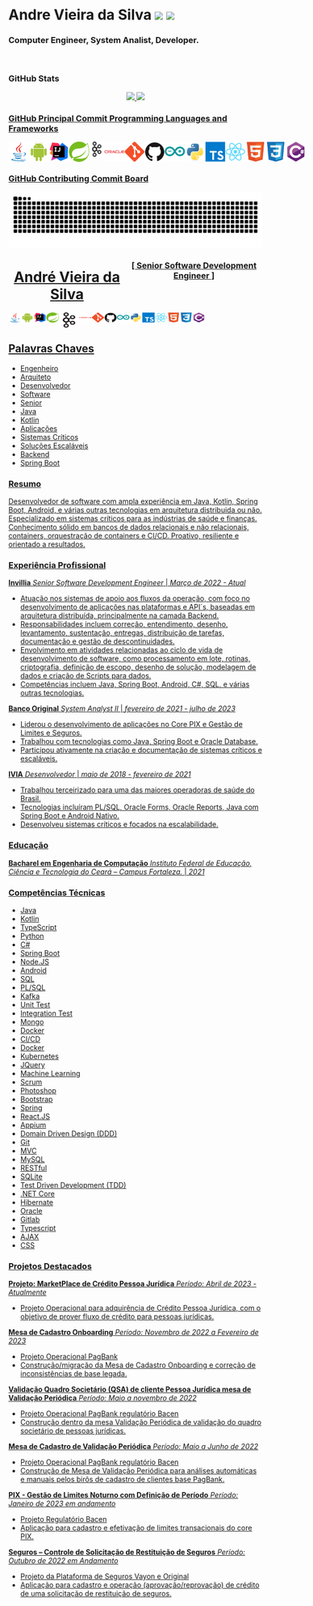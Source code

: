 <div>  
  <div>
    <h1>Andre Vieira da Silva
    <a href = "mailto:sgavsnake@gmail.com"><img src="https://img.shields.io/badge/-Gmail-%23333?style=for-the-badge&logo=gmail&logoColor=white" target="_blank"></a>
   <a href="https://www.linkedin.com/in/andre-vieira-da-silva/" target="_blank"><img src="https://img.shields.io/badge/-LinkedIn-%230077B5?style=for-the-badge&logo=linkedin&logoColor=white" target="_blank"></a> 
      </h1>
   <h3>Computer Engineer, System Analist, Developer.</h3>
  </div>
</div>
<br>

### GitHub Stats

<div align="center">
  <a href="https://github.com/engcomAndre">
  <img height="180em" src="https://github-readme-stats.vercel.app/api?username=engcomAndre&show_icons=true&theme=github_dark&include_all_commits=true&count_private=true"/>
  <img height="180em" src="https://github-readme-stats.vercel.app/api/top-langs/?username=engcomAndre&layout=compact&langs_count=7&theme=github_dark"/>
</div>
  
### GitHub Principal Commit Programming Languages and Frameworks

<div style="display: flex;" align="center">
  <img align="center" alt="Java" height="40" width="50" src="https://raw.githubusercontent.com/devicons/devicon/master/icons/java/java-original.svg">
  <img align="center" alt="Android" height="40" width="50" src="https://raw.githubusercontent.com/devicons/devicon/master/icons/android/android-original.svg">
  <img align="center" alt="Intellij" height="40" width="50" src="https://raw.githubusercontent.com/devicons/devicon/master/icons/intellij/intellij-original.svg">
   <img align="center" alt="Spring" height="40" width="50" src="https://raw.githubusercontent.com/devicons/devicon/master/icons/spring/spring-original.svg"> <img align="center" alt="Spring" height="30" width="40" src="https://raw.githubusercontent.com/devicons/devicon/master/icons/apachekafka/apachekafka-original.svg">
  <img align="center" alt="Oracle" height="40" width="50" src="https://raw.githubusercontent.com/devicons/devicon/master/icons/oracle/oracle-original.svg">
  <img align="center" alt="Git" height="40" width="50" src="https://raw.githubusercontent.com/devicons/devicon/master/icons/git/git-original.svg">
   <img align="center" alt="GitHub" height="40" width="50" src="https://raw.githubusercontent.com/devicons/devicon/master/icons/github/github-original.svg">
  <img align="center" alt="Aruduino" height="40" width="50" src="https://raw.githubusercontent.com/devicons/devicon/master/icons/arduino/arduino-original.svg">     
   <img align="center" alt="Python" height="40" width="50" src="https://raw.githubusercontent.com/devicons/devicon/master/icons/python/python-original.svg">
  <img align="center" alt="Ts" height="40" width="50" src="https://raw.githubusercontent.com/devicons/devicon/master/icons/typescript/typescript-plain.svg">
  <img align="center" alt="React" height="40" width="50" src="https://raw.githubusercontent.com/devicons/devicon/master/icons/react/react-original.svg">
  <img align="center" alt="HTML" height="40" width="50" src="https://raw.githubusercontent.com/devicons/devicon/master/icons/html5/html5-original.svg">
  <img align="center" alt="CSS" height="40" width="50" src="https://raw.githubusercontent.com/devicons/devicon/master/icons/css3/css3-original.svg"> 
  <img align="center" alt="Csharp" height="40" width="50" src="https://raw.githubusercontent.com/devicons/devicon/master/icons/csharp/csharp-original.svg">
  </div>

  ### GitHub Contributing Commit Board

</div> 
  <img src="https://raw.githubusercontent.com/engcomAndre/engcomAndre/output/github-contribution-grid-snake.svg"/>
</div>

<div>  
  <div style="display: flex;" align="center">
    <strong><h1>André Vieira da Silva</h1></strong>
      <h3>[ Senior Software Development Engineer ] </h3> 
  </div>
  <div style="display: flex;" align="center">
    <img align="center" alt="Java" height="20" width="25" src="https://raw.githubusercontent.com/devicons/devicon/master/icons/java/java-original.svg">
    <img align="center" alt="Android" height="20" width="25" src="https://raw.githubusercontent.com/devicons/devicon/master/icons/android/android-original.svg">
    <img align="center" alt="Intellij" height="20" width="25" src="https://raw.githubusercontent.com/devicons/devicon/master/icons/intellij/intellij-original.svg">
    <img align="center" alt="Spring" height="20" width="25" src="https://raw.githubusercontent.com/devicons/devicon/master/icons/spring/spring-original.svg"> <img align="center" alt="Spring" height="30" width="40" src="https://raw.githubusercontent.com/devicons/devicon/master/icons/apachekafka/apachekafka-original.svg">
    <img align="center" alt="Oracle" height="20" width="25" src="https://raw.githubusercontent.com/devicons/devicon/master/icons/oracle/oracle-original.svg">
    <img align="center" alt="Git" height="20" width="25" src="https://raw.githubusercontent.com/devicons/devicon/master/icons/git/git-original.svg">
    <img align="center" alt="GitHub" height="20" width="25" src="https://raw.githubusercontent.com/devicons/devicon/master/icons/github/github-original.svg">
    <img align="center" alt="Aruduino" height="20" width="25" src="https://raw.githubusercontent.com/devicons/devicon/master/icons/arduino/arduino-original.svg">     
    <img align="center" alt="Python" height="20" width="25" src="https://raw.githubusercontent.com/devicons/devicon/master/icons/python/python-original.svg">
    <img align="center" alt="Ts" height="20" width="25" src="https://raw.githubusercontent.com/devicons/devicon/master/icons/typescript/typescript-plain.svg">
    <img align="center" alt="React" height="20" width="25" src="https://raw.githubusercontent.com/devicons/devicon/master/icons/react/react-original.svg">
    <img align="center" alt="HTML" height="20" width="25" src="https://raw.githubusercontent.com/devicons/devicon/master/icons/html5/html5-original.svg">
    <img align="center" alt="CSS" height="20" width="25" src="https://raw.githubusercontent.com/devicons/devicon/master/icons/css3/css3-original.svg"> 
    <img align="center" alt="Csharp" height="20" width="25" src="https://raw.githubusercontent.com/devicons/devicon/master/icons/csharp/csharp-original.svg">
  </div>  
</div>

## Palavras Chaves
- Engenheiro
- Arquiteto
- Desenvolvedor
- Software
- Senior
- Java
- Kotlin
- Aplicações
- Sistemas Críticos
- Soluções Escaláveis
- Backend
- Spring Boot

### Resumo
Desenvolvedor de software com ampla experiência em Java, Kotlin, Spring Boot, Android, e várias outras tecnologias em arquitetura distribuida ou não. Especializado em sistemas críticos para as indústrias de saúde e finanças. Conhecimento sólido em bancos de dados relacionais e não relacionais, containers, orquestração de containers e CI/CD. Proativo, resiliente e orientado a resultados.

### Experiência Profissional
**Invillia**
*Senior Software Development Engineer* | *Março de 2022 - Atual*
- Atuação nos sistemas de apoio aos fluxos da operação, com foco no desenvolvimento de aplicações nas plataformas e API´s, baseadas em arquitetura distribuída, principalmente na camada Backend.
- Responsabilidades incluem correção, entendimento, desenho, levantamento, sustentação, entregas, distribuição de tarefas, documentação e gestão de descontinuidades.
- Envolvimento em atividades relacionadas ao ciclo de vida de desenvolvimento de software, como processamento em lote, rotinas, criptografia, definição de escopo, desenho de solução, modelagem de dados e criação de Scripts para dados.
- Competências incluem Java, Spring Boot, Android, C#, SQL, e várias outras tecnologias.

**Banco Original**
*System Analyst II* | *fevereiro de 2021 - julho de 2023*
- Liderou o desenvolvimento de aplicações no Core PIX e Gestão de Limites e Seguros.
- Trabalhou com tecnologias como Java, Spring Boot e Oracle Database.
- Participou ativamente na criação e documentação de sistemas críticos e escaláveis.

**IVIA**
*Desenvolvedor* | *maio de 2018 - fevereiro de 2021*
- Trabalhou terceirizado para uma das maiores operadoras de saúde do Brasil.
- Tecnologias incluíram PL/SQL, Oracle Forms, Oracle Reports, Java com Spring Boot e Android Nativo.
- Desenvolveu sistemas críticos e focados na escalabilidade.

### Educação
**Bacharel em Engenharia de Computação**
*Instituto Federal de Educação, Ciência e Tecnologia do Ceará – Campus Fortaleza.* | *2021*

### Competências Técnicas
- Java
- Kotlin
- TypeScript
- Python
- C#
- Spring Boot
- Node.JS
- Android
- SQL
- PL/SQL
- Kafka
- Unit Test
- Integration Test
- Mongo
- Docker
- CI/CD
- Docker
- Kubernetes
- JQuery
- Machine Learning
- Scrum
- Photoshop
- Bootstrap
- Spring
- React.JS
- Appium
- Domain Driven Design (DDD)
- Git
- MVC
- MySQL
- RESTful
- SQLite
- Test Driven Development (TDD)
- .NET Core
- Hibernate
- Oracle
- Gitlab
- Typescript
- AJAX
- CSS

### Projetos Destacados
**Projeto: MarketPlace de Crédito Pessoa Jurídica**
*Período: Abril de 2023 - Atualmente*
- Projeto Operacional para adquirência de Crédito Pessoa Jurídica, com o objetivo de prover fluxo de crédito para pessoas jurídicas.

**Mesa de Cadastro Onboarding**
*Período: Novembro de 2022 a Fevereiro de 2023*
- Projeto Operacional PagBank
- Construção/migração da Mesa de Cadastro Onboarding e correção de inconsistências de base legada.

**Validação Quadro Societário (QSA) de cliente Pessoa Jurídica mesa de Validação Periódica**
*Período: Maio a novembro de 2022*
- Projeto Operacional PagBank regulatório Bacen
- Construção dentro da mesa Validação Periódica de validação do quadro societário de pessoas jurídicas.

**Mesa de Cadastro de Validação Periódica**
*Período: Maio a Junho de 2022*
- Projeto Operacional PagBank regulatório Bacen
- Construção de Mesa de Validação Periódica para análises automáticas e manuais pelos birôs de cadastro de clientes base PagBank.

**PIX - Gestão de Limites Noturno com Definição de Período**
*Período: Janeiro de 2023 em andamento*
- Projeto Regulatório Bacen
- Aplicação para cadastro e efetivação de limites transacionais do core PIX.

**Seguros – Controle de Solicitação de Restituição de Seguros**
*Período: Outubro de 2022 em Andamento*
- Projeto da Plataforma de Seguros Vayon e Original
- Aplicação para cadastro e operação (aprovação/reprovação) de crédito de uma solicitação de restituição de seguros.
